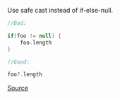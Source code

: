 Use safe cast instead of if-else-null.

```kotlin
//Bad:

if(foo != null) {
    foo.length
}

//Good:

foo?.length

```

[Source](https://github.com/arturbosch/detekt/)